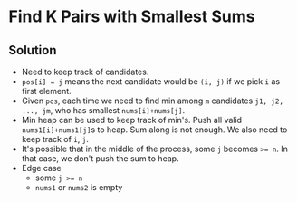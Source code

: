 # Find K Pairs with Smallest Sums

## Solution

* Need to keep track of candidates.
* `pos[i] = j` means the next candidate would be `(i, j)`
  if we pick `i` as first element.
* Given `pos`, each time we need to find min among `m` candidates
  `j1, j2, ..., jm`, who has smallest `nums[i]+nums[j]`.
* Min heap can be used to keep track of min's.
  Push all valid `nums1[i]+nums1[j]`s to heap.
  Sum along is not enough. We also need to keep track of `i`, `j`.
* It's possible that in the middle of the process, some `j`
  becomes `>= n`. In that case, we don't push the sum to heap.
* Edge case
  * some `j >= n`
  * `nums1` or `nums2` is empty

